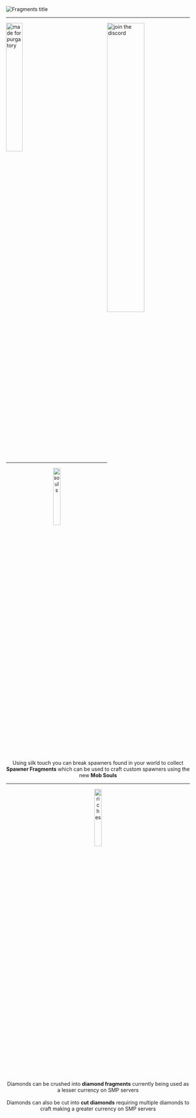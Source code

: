 <img src=https://i.imgur.com/2YpZlnD.png title="Fragments: Souls and Riches" alt="Fragments title">
<hr>
    <img src=https://i.imgur.com/yG4XV1C.png width=30% title="Made for Purgatory SMP" alt="made for purgatory">
    <a href="https://discord.gg/EhcwyjnBBE">
        <img src=https://i.imgur.com/ad9EcnD.png width=45% title="Join The Discord" alt="join the discord" style="float:right">
    </a>
    <br><br>
<hr>
<div>
  <center>
        <img src="https://i.imgur.com/MdtPdvO.png" title="Souls" alt="souls" width=20%>
        <br><br>
        Using silk touch you can break spawners found in your world to collect <b>Spawner Fragments</b> which can be used to craft custom spawners using the new <b>Mob Souls</b>
        <hr>
        <img src="https://i.imgur.com/GRU8Cs2.png" title="Riches" alt="riches" width=20%>
        <br><br>
        Diamonds can be crushed into <b>diamond fragments</b> currently being used as a lesser currency on SMP servers
    <br><br>
        Diamonds can also be cut into <b>cut diamonds</b> requiring multiple diamonds to craft making a greater currency on SMP servers
        <br>
  </center>
</div>